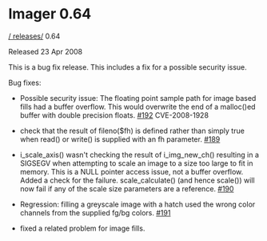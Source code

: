 # Imager 0.64

[ / ](..) [releases/](./) 0.64

Released 23 Apr 2008

This is a bug fix release. This includes a fix for a possible security issue.

Bug fixes:

 - Possible security issue: The floating point sample path for image based fills had a buffer overflow. This would overwrite the end of a malloc()ed buffer with double precision floats. [#192](https://github.com/tonycoz/imager/issues/192) CVE-2008-1928

 - check that the result of fileno($fh) is defined rather than simply true when read() or write() is supplied with an fh parameter. [#189](https://github.com/tonycoz/imager/issues/189)

 - i_scale_axis() wasn't checking the result of i_img_new_ch() resulting in a SIGSEGV when attempting to scale an image to a size too large to fit in memory. This is a NULL pointer access issue, not a buffer overflow. Added a check for the failure. scale_calculate() (and hence scale()) will now fail if any of the scale size parameters are a reference. [#190](https://github.com/tonycoz/imager/issues/190)

 - Regression: filling a greyscale image with a hatch used the wrong color channels from the supplied fg/bg colors. [#191](https://github.com/tonycoz/imager/issues/191)

 - fixed a related problem for image fills.